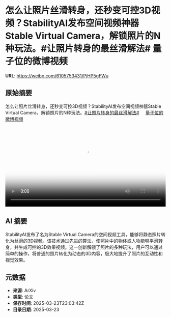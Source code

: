 # 怎么让照片丝滑转身，还秒变可控3D视频？StabilityAI发布空间视频神器Stable Virtual Camera，解锁照片的N种玩法。#让照片转身的最丝滑解法# 量子位的微博视频

**URL**: https://weibo.com/6105753431/PjHP5gFWu

## 原始摘要

怎么让照片丝滑转身，还秒变可控3D视频？StabilityAI发布空间视频神器Stable Virtual Camera，解锁照片的N种玩法。<a href="https://m.weibo.cn/search?containerid=231522type%3D1%26t%3D10%26q%3D%23%E8%AE%A9%E7%85%A7%E7%89%87%E8%BD%AC%E8%BA%AB%E7%9A%84%E6%9C%80%E4%B8%9D%E6%BB%91%E8%A7%A3%E6%B3%95%23&amp;extparam=%23%E8%AE%A9%E7%85%A7%E7%89%87%E8%BD%AC%E8%BA%AB%E7%9A%84%E6%9C%80%E4%B8%9D%E6%BB%91%E8%A7%A3%E6%B3%95%23" data-hide=""><span class="surl-text">#让照片转身的最丝滑解法#</span></a> <a href="https://video.weibo.com/show?fid=1034:5146701749747752" data-hide=""><span class="url-icon"><img style="width: 1rem;height: 1rem" src="https://h5.sinaimg.cn/upload/2015/09/25/3/timeline_card_small_video_default.png" referrerpolicy="no-referrer"></span><span class="surl-text">量子位的微博视频</span></a> <br clear="both"><div style="clear: both"></div><video controls="controls" poster="https://tvax1.sinaimg.cn/orj480/006Fd7o3gy1hzorn7ayolj30u01hcq72.jpg" style="width: 100%"><source src="https://f.video.weibocdn.com/o0/daxcQ4kZlx08mQRJ9PY401041200edyD0E010.mp4?label=mp4_720p&amp;template=720x1280.24.0&amp;ori=0&amp;ps=1CwnkDw1GXwCQx&amp;Expires=1742774554&amp;ssig=Vut0DAsZgy&amp;KID=unistore,video"><source src="https://f.video.weibocdn.com/o0/mKhYLW8hlx08mQRJAzJC010412008eXU0E010.mp4?label=mp4_hd&amp;template=540x960.24.0&amp;ori=0&amp;ps=1CwnkDw1GXwCQx&amp;Expires=1742774554&amp;ssig=bI8lrU%2FLmv&amp;KID=unistore,video"><source src="https://f.video.weibocdn.com/o0/yhKYBAWNlx08mQRIUico010412004CdQ0E010.mp4?label=mp4_ld&amp;template=360x640.24.0&amp;ori=0&amp;ps=1CwnkDw1GXwCQx&amp;Expires=1742774554&amp;ssig=9cH3%2BDUUwi&amp;KID=unistore,video"><p>视频无法显示，请前往<a href="https://video.weibo.com/show?fid=1034%3A5146701749747752" target="_blank" rel="noopener noreferrer">微博视频</a>观看。</p></video>

## AI 摘要

StabilityAI发布了名为Stable Virtual Camera的空间视频工具，能够将静态照片转化为丝滑的3D视频。该技术通过先进的算法，使照片中的物体或人物能够平滑转身，并生成可控的3D效果视频。这一创新解锁了照片的多种玩法，用户可以通过简单的操作，将普通的照片转化为动态的3D内容，极大地提升了照片的互动性和视觉效果。

## 元数据

- **来源**: ArXiv
- **类型**: 论文
- **保存时间**: 2025-03-23T23:03:42Z
- **目录日期**: 2025-03-23

